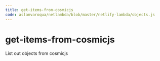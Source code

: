 ```yaml
---
title: get-items-from-cosmicjs
code: aslanvaroqua/netlambda/blob/master/netlify-lambda/objects.js
---
```


# get-items-from-cosmicjs

List out objects from cosmicjs 
